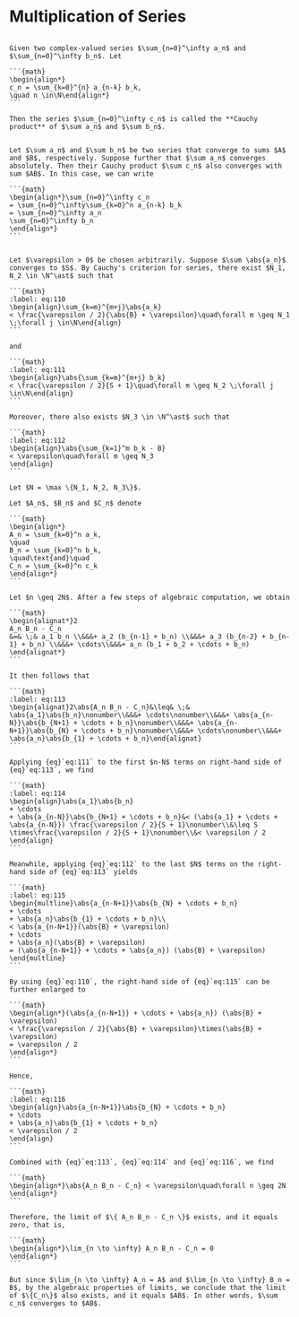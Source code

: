 # Multiplication of Series

````{prf:definition}

Given two complex-valued series $\sum_{n=0}^\infty a_n$ and $\sum_{n=0}^\infty b_n$. Let

```{math}
\begin{align*}
c_n = \sum_{k=0}^{n} a_{n-k} b_k,
\quad n \in\N\end{align*}
```

Then the series $\sum_{n=0}^\infty c_n$ is called the **Cauchy product** of $\sum a_n$ and $\sum b_n$.

````

````{prf:theorem} Mertens

Let $\sum a_n$ and $\sum b_n$ be two series that converge to sums $A$ and $B$, respectively. Suppose further that $\sum a_n$ converges absolutely. Then their Cauchy product $\sum c_n$ also converges with sum $AB$. In this case, we can write

```{math}
\begin{align*}\sum_{n=0}^\infty c_n
= \sum_{n=0}^\infty\sum_{k=0}^n a_{n-k} b_k
= \sum_{n=0}^\infty a_n
\sum_{n=0}^\infty b_n
\end{align*}
```

````

````{prf:proof}

Let $\varepsilon > 0$ be chosen arbitrarily. Suppose $\sum \abs{a_n}$ converges to $S$. By Cauchy's criterion for series, there exist $N_1, N_2 \in \N^\ast$ such that

```{math}
:label: eq:110
\begin{align}\sum_{k=m}^{m+j}\abs{a_k}
< \frac{\varepsilon / 2}{\abs{B} + \varepsilon}\quad\forall m \geq N_1 \;\forall j \in\N\end{align}
```

and

```{math}
:label: eq:111
\begin{align}\abs{\sum_{k=m}^{m+j} b_k}
< \frac{\varepsilon / 2}{S + 1}\quad\forall m \geq N_2 \;\forall j \in\N\end{align}
```

Moreover, there also exists $N_3 \in \N^\ast$ such that

```{math}
:label: eq:112
\begin{align}\abs{\sum_{k=1}^m b_k - B}
< \varepsilon\quad\forall m \geq N_3
\end{align}
```

Let $N = \max \{N_1, N_2, N_3\}$.

Let $A_n$, $B_n$ and $C_n$ denote

```{math}
\begin{align*}
A_n = \sum_{k=0}^n a_k,
\quad
B_n = \sum_{k=0}^n b_k,
\quad\text{and}\quad
C_n = \sum_{k=0}^n c_k
\end{align*}
```

Let $n \geq 2N$. After a few steps of algebraic computation, we obtain

```{math}
\begin{alignat*}2
A_n B_n - C_n
&=& \;& a_1 b_n \\&&&+ a_2 (b_{n-1} + b_n) \\&&&+ a_3 (b_{n-2} + b_{n-1} + b_n) \\&&&+ \cdots\\&&&+ a_n (b_1 + b_2 + \cdots + b_n)
\end{alignat*}
```

It then follows that

```{math}
:label: eq:113
\begin{alignat}2\abs{A_n B_n - C_n}&\leq& \;& \abs{a_1}\abs{b_n}\nonumber\\&&&+ \cdots\nonumber\\&&&+ \abs{a_{n-N}}\abs{b_{N+1} + \cdots + b_n}\nonumber\\&&&+ \abs{a_{n-N+1}}\abs{b_{N} + \cdots + b_n}\nonumber\\&&&+ \cdots\nonumber\\&&&+ \abs{a_n}\abs{b_{1} + \cdots + b_n}\end{alignat}
```

Applying {eq}`eq:111` to the first $n-N$ terms on right-hand side of {eq}`eq:113`, we find

```{math}
:label: eq:114
\begin{align}\abs{a_1}\abs{b_n}
+ \cdots
+ \abs{a_{n-N}}\abs{b_{N+1} + \cdots + b_n}&< (\abs{a_1} + \cdots + \abs{a_{n-N}}) \frac{\varepsilon / 2}{S + 1}\nonumber\\&\leq S \times\frac{\varepsilon / 2}{S + 1}\nonumber\\&< \varepsilon / 2
\end{align}
```

Meanwhile, applying {eq}`eq:112` to the last $N$ terms on the right-hand side of {eq}`eq:113` yields

```{math}
:label: eq:115
\begin{multline}\abs{a_{n-N+1}}\abs{b_{N} + \cdots + b_n}
+ \cdots
+ \abs{a_n}\abs{b_{1} + \cdots + b_n}\\
< \abs{a_{n-N+1}}(\abs{B} + \varepsilon)
+ \cdots
+ \abs{a_n}(\abs{B} + \varepsilon)
= (\abs{a_{n-N+1}} + \cdots + \abs{a_n}) (\abs{B} + \varepsilon)
\end{multline}
```

By using {eq}`eq:110`, the right-hand side of {eq}`eq:115` can be further enlarged to

```{math}
\begin{align*}(\abs{a_{n-N+1}} + \cdots + \abs{a_n}) (\abs{B} + \varepsilon)
< \frac{\varepsilon / 2}{\abs{B} + \varepsilon}\times(\abs{B} + \varepsilon)
= \varepsilon / 2
\end{align*}
```

Hence,

```{math}
:label: eq:116
\begin{align}\abs{a_{n-N+1}}\abs{b_{N} + \cdots + b_n}
+ \cdots
+ \abs{a_n}\abs{b_{1} + \cdots + b_n}
< \varepsilon / 2
\end{align}
```

Combined with {eq}`eq:113`, {eq}`eq:114` and {eq}`eq:116`, we find

```{math}
\begin{align*}\abs{A_n B_n - C_n} < \varepsilon\quad\forall n \geq 2N
\end{align*}
```

Therefore, the limit of $\{ A_n B_n - C_n \}$ exists, and it equals zero, that is,

```{math}
\begin{align*}\lim_{n \to \infty} A_n B_n - C_n = 0
\end{align*}
```

But since $\lim_{n \to \infty} A_n = A$ and $\lim_{n \to \infty} B_n = B$, by the algebraic properties of limits, we conclude that the limit of $\{C_n\}$ also exists, and it equals $AB$. In other words, $\sum c_n$ converges to $AB$.



````
